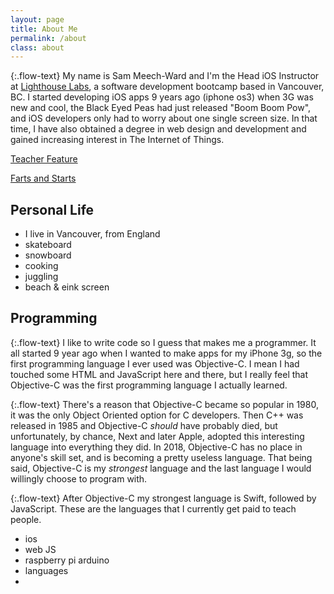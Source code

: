 ```yaml
---
layout: page
title: About Me
permalink: /about
class: about
---
```


{:.flow-text}
My name is Sam Meech-Ward and I'm the Head iOS Instructor at [Lighthouse Labs](http://lighthouselabs.ca/), a software development bootcamp based in Vancouver, BC. I started developing iOS apps 9 years ago (iphone os3) when 3G was new and cool, the	Black Eyed Peas had just released "Boom Boom Pow", and iOS developers only had to worry about one single screen size. In that time, I have also obtained a degree in web design and development and gained increasing interest in The Internet of Things.

[Teacher Feature](https://lighthouselabs.ca/blog/teacher-feature-sam-meech-ward)

[Farts and Starts](https://lighthouselabs.ca/blog/farts-and-starts-the-story-of-sam-meech-ward-s-first-successful-app)

## Personal Life

* I live in Vancouver, from England
* skateboard
* snowboard
* cooking
* juggling
* beach & eink screen


## Programming

{:.flow-text}
I like to write code so I guess that makes me a programmer. It all started 9 year ago when I wanted to make apps for my iPhone 3g, so the first programming language I ever used was Objective-C. I mean I had touched some HTML and JavaScript here and there, but I really feel that Objective-C was the first programming language I actually learned.

{:.flow-text}
There's a reason that Objective-C became so popular in 1980, it was the only Object Oriented option for C developers. Then C++ was released in 1985 and Objective-C *should* have probably died, but unfortunately, by chance, Next and later Apple, adopted this interesting language into everything they did. In 2018, Objective-C has no place in anyone's skill set, and is becoming a pretty useless language. That being said, Objective-C is my *strongest* language and the last language I would willingly choose to program with. 

{:.flow-text}
After Objective-C my strongest language is Swift, followed by JavaScript. These are the languages that I currently get paid to teach people.

* ios
* web JS
* raspberry pi arduino
* languages
* 